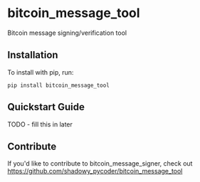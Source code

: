 bitcoin_message_tool
======

Bitcoin message signing/verification tool

Installation
------------

To install with pip, run:

    pip install bitcoin_message_tool

Quickstart Guide
----------------

TODO - fill this in later

Contribute
----------

If you'd like to contribute to bitcoin_message_signer, check out https://github.com/shadowy_pycoder/bitcoin_message_tool
